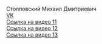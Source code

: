Столповский Михаил Дмитриевич  
[VK](https://vk.com/pel34)  
[Ссылка на видео 11](https://youtu.be/6jT5WwVLBJk)  
[Ссылка на видео 12](https://youtu.be/Cawj-0nYYJQ)  
[Ссылка на видео 13](https://youtu.be/xB4BsBMyE-s)  